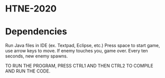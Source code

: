 # HTNE-2020
# Dependencies
Run Java files in IDE (ex. Textpad, Eclipse, etc.)
Press space to start game, use arrow keys to move.
If enemy touches you, game over.
Every ten seconds, new enemy spawns.

TO RUN THE PROGRAM, PRESS CTRL1 AND THEN CTRL2 TO COMPILE AND RUN THE CODE.
